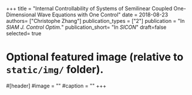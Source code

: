 +++
title = "Internal Controllability of Systems of Semilinear Coupled One-Dimensional Wave Equations with One Control"
date = 2018-08-23
authors= ["Christophe Zhang"]
publication_types = ["2"] 
publication = "In *SIAM J. Control Optim.*"
publication_short= "In *SICON*"
draft=false
selected= true
# Optional featured image (relative to `static/img/` folder).
#[header]
#image = ""
#caption = ""
+++

